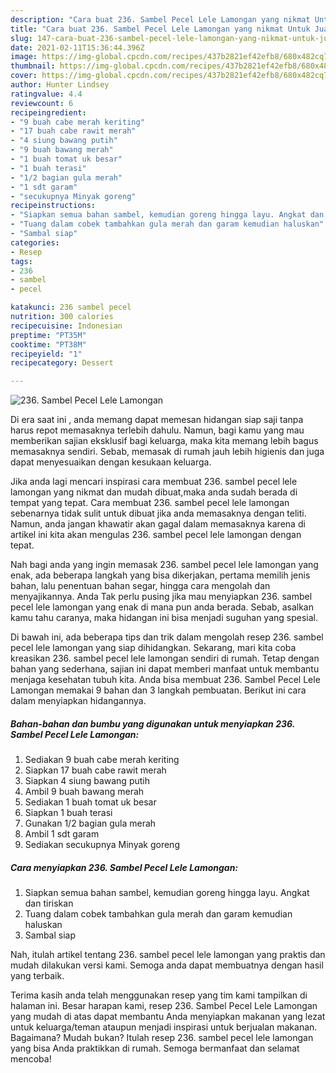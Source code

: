 ```yaml
---
description: "Cara buat 236. Sambel Pecel Lele Lamongan yang nikmat Untuk Jualan"
title: "Cara buat 236. Sambel Pecel Lele Lamongan yang nikmat Untuk Jualan"
slug: 147-cara-buat-236-sambel-pecel-lele-lamongan-yang-nikmat-untuk-jualan
date: 2021-02-11T15:36:44.396Z
image: https://img-global.cpcdn.com/recipes/437b2821ef42efb8/680x482cq70/236-sambel-pecel-lele-lamongan-foto-resep-utama.jpg
thumbnail: https://img-global.cpcdn.com/recipes/437b2821ef42efb8/680x482cq70/236-sambel-pecel-lele-lamongan-foto-resep-utama.jpg
cover: https://img-global.cpcdn.com/recipes/437b2821ef42efb8/680x482cq70/236-sambel-pecel-lele-lamongan-foto-resep-utama.jpg
author: Hunter Lindsey
ratingvalue: 4.4
reviewcount: 6
recipeingredient:
- "9 buah cabe merah keriting"
- "17 buah cabe rawit merah"
- "4 siung bawang putih"
- "9 buah bawang merah"
- "1 buah tomat uk besar"
- "1 buah terasi"
- "1/2 bagian gula merah"
- "1 sdt garam"
- "secukupnya Minyak goreng"
recipeinstructions:
- "Siapkan semua bahan sambel, kemudian goreng hingga layu. Angkat dan tiriskan"
- "Tuang dalam cobek tambahkan gula merah dan garam kemudian haluskan"
- "Sambal siap"
categories:
- Resep
tags:
- 236
- sambel
- pecel

katakunci: 236 sambel pecel 
nutrition: 300 calories
recipecuisine: Indonesian
preptime: "PT35M"
cooktime: "PT38M"
recipeyield: "1"
recipecategory: Dessert

---
```



![236. Sambel Pecel Lele Lamongan](https://img-global.cpcdn.com/recipes/437b2821ef42efb8/680x482cq70/236-sambel-pecel-lele-lamongan-foto-resep-utama.jpg)

Di era  saat ini , anda memang dapat memesan hidangan siap saji tanpa harus repot memasaknya terlebih dahulu. Namun, bagi kamu yang mau memberikan sajian eksklusif bagi keluarga, maka kita memang lebih bagus memasaknya sendiri. Sebab, memasak di rumah jauh lebih higienis dan juga dapat menyesuaikan dengan kesukaan keluarga.

Jika anda lagi mencari inspirasi cara membuat 236. sambel pecel lele lamongan yang nikmat dan mudah dibuat,maka anda sudah berada di tempat yang tepat. Cara membuat 236. sambel pecel lele lamongan  sebenarnya tidak sulit untuk dibuat jika anda memasaknya dengan teliti. Namun, anda jangan khawatir akan gagal dalam memasaknya 
karena di artikel ini kita akan mengulas 236. sambel pecel lele lamongan dengan tepat.  



Nah bagi anda yang ingin memasak 236. sambel pecel lele lamongan yang enak, ada beberapa langkah yang bisa dikerjakan, pertama memilih jenis bahan, lalu penentuan bahan segar, hingga cara mengolah dan menyajikannya. Anda Tak perlu pusing jika mau menyiapkan 236. sambel pecel lele lamongan yang enak di mana pun anda berada. Sebab, asalkan kamu  tahu caranya, maka hidangan ini bisa menjadi suguhan yang spesial.

Di bawah ini, ada beberapa tips dan trik dalam mengolah resep 236. sambel pecel lele lamongan yang siap dihidangkan. Sekarang, mari kita coba kreasikan 236. sambel pecel lele lamongan sendiri di rumah. Tetap dengan bahan yang sederhana, sajian ini dapat memberi manfaat untuk membantu menjaga kesehatan tubuh kita. Anda bisa membuat 236. Sambel Pecel Lele Lamongan memakai 9 bahan dan 3 langkah pembuatan. Berikut ini cara dalam menyiapkan hidangannya.

<!--inarticleads1-->

##### Bahan-bahan dan bumbu yang digunakan untuk menyiapkan 236. Sambel Pecel Lele Lamongan:

1. Sediakan 9 buah cabe merah keriting
1. Siapkan 17 buah cabe rawit merah
1. Siapkan 4 siung bawang putih
1. Ambil 9 buah bawang merah
1. Sediakan 1 buah tomat uk besar
1. Siapkan 1 buah terasi
1. Gunakan 1/2 bagian gula merah
1. Ambil 1 sdt garam
1. Sediakan secukupnya Minyak goreng




<!--inarticleads2-->

##### Cara menyiapkan 236. Sambel Pecel Lele Lamongan:

1. Siapkan semua bahan sambel, kemudian goreng hingga layu. Angkat dan tiriskan
1. Tuang dalam cobek tambahkan gula merah dan garam kemudian haluskan
1. Sambal siap




Nah, itulah artikel tentang  236. sambel pecel lele lamongan  yang praktis dan mudah dilakukan versi kami. Semoga anda dapat membuatnya dengan hasil yang terbaik. 

Terima kasih anda telah menggunakan resep yang tim kami tampilkan di halaman ini. Besar harapan kami, resep  236. Sambel Pecel Lele Lamongan yang mudah di atas dapat membantu Anda menyiapkan makanan yang lezat untuk keluarga/teman ataupun menjadi inspirasi untuk berjualan makanan. Bagaimana? Mudah bukan? Itulah resep 236. sambel pecel lele lamongan yang bisa Anda praktikkan di rumah. Semoga bermanfaat dan selamat mencoba!

